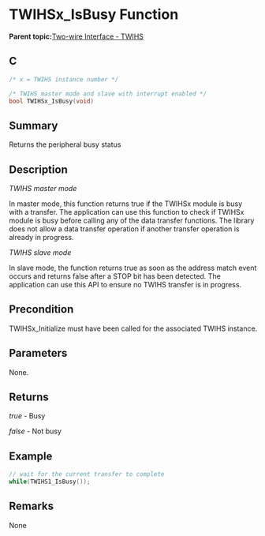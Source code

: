 # TWIHSx\_IsBusy Function

**Parent topic:**[Two-wire Interface - TWIHS](GUID-C8012FE8-F7B4-4CE6-84B4-61EAAFAB03B0.md)

## C

```c
/* x = TWIHS instance number */

/* TWIHS master mode and slave with interrupt enabled */
bool TWIHSx_IsBusy(void)
```

## Summary

Returns the peripheral busy status

## Description

*TWIHS master mode*

In master mode, this function returns true if the TWIHSx module is busy with a transfer. The application can use this function to check if TWIHSx module is busy before calling any of the data transfer functions. The library does not allow a data transfer operation if another transfer operation is already in progress.

*TWIHS slave mode*

In slave mode, the function returns true as soon as the address match event occurs and returns false after a STOP bit has been detected. The application can use this API to ensure no TWIHS transfer is in progress.

## Precondition

TWIHSx\_Initialize must have been called for the associated TWIHS instance.

## Parameters

None.

## Returns

*true* - Busy

*false* - Not busy

## Example

```c
// wait for the current transfer to complete
while(TWIHS1_IsBusy());

```

## Remarks

None

